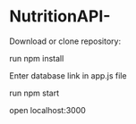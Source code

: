 # NutritionAPI-
Download or clone repository:

run npm install

Enter database link in app.js file

run npm start 

open localhost:3000
